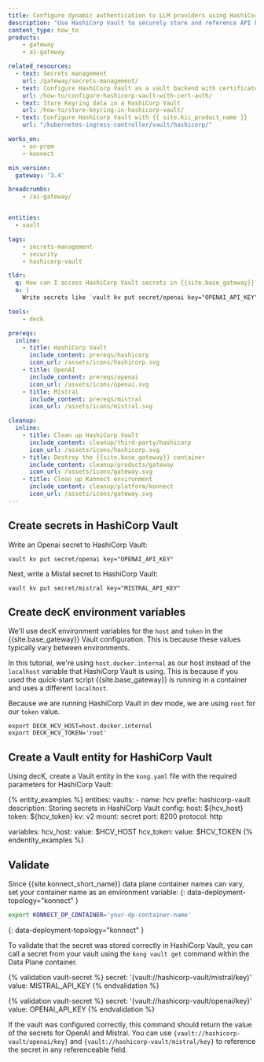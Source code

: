 ```yaml
---
title: Configure dynamic authentication to LLM providers using HashiCorp vault
description: "Use HashiCorp Vault to securely store and reference API keys for OpenAI, Mistral, and other LLM providers in Kong AI Gateway."
content_type: how_to
products:
    - gateway
    - ai-gateway

related_resources:
  - text: Secrets management
    url: /gateway/secrets-management/
  - text: Configure HashiCorp Vault as a vault backend with certificate authentication
    url: /how-to/configure-hashicorp-vault-with-cert-auth/
  - text: Store Keyring data in a HashiCorp Vault
    url: /how-to/store-keyring-in-hashicorp-vault/
  - text: Configure Hashicorp Vault with {{ site.kic_product_name }}
    url: "/kubernetes-ingress-controller/vault/hashicorp/"

works_on:
    - on-prem
    - konnect

min_version:
  gateway: '3.4'

breadcrumbs:
    - /ai-gateway/


entities:
  - vault

tags:
    - secrets-management
    - security
    - hashicorp-vault

tldr:
  q: How can I access HashiCorp Vault secrets in {{site.base_gateway}}?
  a: |
    Write secrets like `vault kv put secret/openai key="OPENAI_API_KEY"` to HashiCorp Vault. Then configure a Vault entity in {{site.base_gateway}} with the host, token, and mount path. Inside the Gateway container, run `kong vault get {vault://hashicorp-vault/openai/key}` to confirm access. Use the `{vault://...}` syntax in plugin fields to dynamically authenticate to LLM providers such as OpenAI and Mistral.

tools:
    - deck

prereqs:
  inline:
    - title: HashiCorp Vault
      include_content: prereqs/hashicorp
      icon_url: /assets/icons/hashicorp.svg
    - title: OpenAI
      include_content: prereqs/openai
      icon_url: /assets/icons/openai.svg
    - title: Mistral
      include_content: prereqs/mistral
      icon_url: /assets/icons/mistral.svg

cleanup:
  inline:
    - title: Clean up HashiCorp Vault
      include_content: cleanup/third-party/hashicorp
      icon_url: /assets/icons/hashicorp.svg
    - title: Destroy the {{site.base_gateway}} container
      include_content: cleanup/products/gateway
      icon_url: /assets/icons/gateway.svg
    - title: Clean up Konnect environment
      include_content: cleanup/platform/konnect
      icon_url: /assets/icons/gateway.svg
---
```


## Create secrets in HashiCorp Vault

Write an Openai secret to HashiCorp Vault:

```
vault kv put secret/openai key="OPENAI_API_KEY"
```

Next, write a Mistal secret to HashiCorp Vault:

```
vault kv put secret/mistral key="MISTRAL_API_KEY"
```

## Create decK environment variables

We'll use decK environment variables for the `host` and `token` in the {{site.base_gateway}} Vault configuration. This is because these values typically vary between environments.

In this tutorial, we're using `host.docker.internal` as our host instead of the `localhost` variable that HashiCorp Vault is using. This is because if you used the quick-start script {{site.base_gateway}} is running in a container and uses a different `localhost`.

Because we are running HashiCorp Vault in dev mode, we are using `root` for our `token` value.

```
export DECK_HCV_HOST=host.docker.internal
export DECK_HCV_TOKEN='root'
```


## Create a Vault entity for HashiCorp Vault

Using decK, create a Vault entity in the `kong.yaml` file with the required parameters for HashiCorp Vault:

{% entity_examples %}
entities:
  vaults:
    - name: hcv
      prefix: hashicorp-vault
      description: Storing secrets in HashiCorp Vault
      config:
        host: ${hcv_host}
        token: ${hcv_token}
        kv: v2
        mount: secret
        port: 8200
        protocol: http

variables:
  hcv_host:
    value: $HCV_HOST
  hcv_token:
    value: $HCV_TOKEN
{% endentity_examples %}

## Validate

Since {{site.konnect_short_name}} data plane container names can vary, set your container name as an environment variable:
{: data-deployment-topology="konnect" }
```sh
export KONNECT_DP_CONTAINER='your-dp-container-name'
```
{: data-deployment-topology="konnect" }

To validate that the secret was stored correctly in HashiCorp Vault, you can call a secret from your vault using the `kong vault get` command within the Data Plane container.

{% validation vault-secret %}
secret: '{vault://hashicorp-vault/mistral/key}'
value: MISTRAL_API_KEY
{% endvalidation %}


{% validation vault-secret %}
secret: '{vault://hashicorp-vault/openai/key}'
value: OPENAI_API_KEY
{% endvalidation %}


If the vault was configured correctly, this command should return the value of the secrets for OpenAI and Mistral. You can use `{vault://hashicorp-vault/openai/key}` and `{vault://hashicorp-vault/mistral/key}` to reference the secret in any referenceable field.
